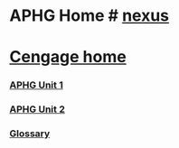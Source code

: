 # APHG Home # [nexus](./../nexus/)

# [Cengage home](./../cengage-home/)

### [APHG Unit 1](./../aphg-unit-1/)
### [APHG Unit 2](./../aphg-unit-2/)

### [Glossary](./../glossary/)
